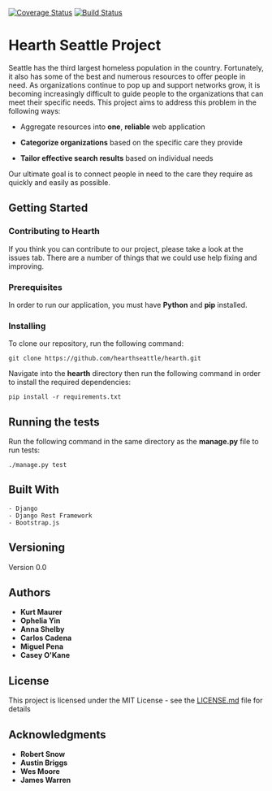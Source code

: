 [![Coverage Status](https://coveralls.io/repos/github/kurtrm/homeless_to_hearth/badge.svg?branch=kurt-test-coveralls)](https://coveralls.io/github/kurtrm/homeless_to_hearth?branch=kurt-test-coveralls) [![Build Status](https://travis-ci.org/kurtrm/homeless_to_hearth.svg?branch=master)](https://travis-ci.org/kurtrm/homeless_to_hearth)

# Hearth Seattle Project

   Seattle has the third largest homeless population in the country. Fortunately, it also has some of the best and numerous 
resources to offer people in need. As organizations continue to pop up and support networks grow, it is becoming increasingly
difficult to guide people to the organizations that can meet their specific needs. This project aims to address this problem 
in the following ways:

   - Aggregate resources into **one**, **reliable** web application

   - **Categorize organizations** based on the specific care they provide

   - **Tailor effective search results** based on individual needs

Our ultimate goal is to connect people in need to the care they require as quickly and easily as possible.


## Getting Started

### Contributing to Hearth

If you think you can contribute to our project, please take a look at the issues tab. There are a number of things that we could use help fixing and improving. 

### Prerequisites
In order to run our application, you must have **Python** and **pip** installed.


### Installing
To clone our repository, run the following command:

    git clone https://github.com/hearthseattle/hearth.git

Navigate into the **hearth** directory then run the following command in order to install the required dependencies:

    pip install -r requirements.txt

## Running the tests
Run the following command in the same directory as the **manage.py** file to run tests:

    ./manage.py test


## Built With

    - Django
    - Django Rest Framework
    - Bootstrap.js


## Versioning

Version 0.0

## Authors

* **Kurt Maurer**
* **Ophelia Yin**
* **Anna Shelby**
* **Carlos Cadena**
* **Miguel Pena**
* **Casey O'Kane**

## License

This project is licensed under the MIT License - see the [LICENSE.md](LICENSE.md) file for details

## Acknowledgments

* **Robert Snow**
* **Austin Briggs**
* **Wes Moore**
* **James Warren**
